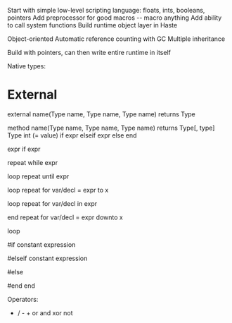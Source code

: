 Start with simple low-level scripting language: floats, ints, booleans, pointers
Add preprocessor for good macros -- macro anything
Add ability to call system functions
Build runtime object layer in Haste


Object-oriented
Automatic reference counting with GC
Multiple inheritance 

Build with pointers, can then write entire runtime in itself

Native types:

# External 
external name(Type name, Type name, Type name) returns Type

method name(Type name, Type name, Type name) returns Type[, type]
  Type int (= value)
  if expr
  elseif expr
  else
  end
  
  expr if expr
  
  repeat while expr
  
  loop
  repeat until expr
  
  loop
  repeat for var/decl = expr to x
  
  loop
  repeat for var/decl in expr
  
  end
  repeat for var/decl = expr downto x
  
  loop
  
  #if constant expression
  
  #elseif constant expression
  
  #else
  
  #end
end

Operators:
* / - + or and xor not

